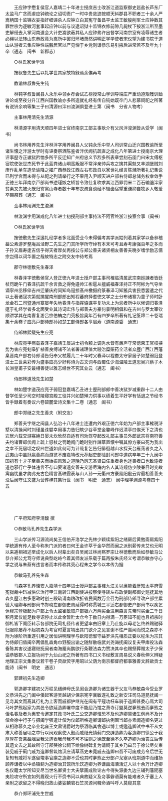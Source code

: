 <!-- { "loadSidebar": true } -->
　　王应钟字懋复侯官人嘉靖二十年进士授庶吉士改浙江道监察御史廵盐长芦东厂太监马广贪而虐应钟疏论之诏切责广一时中贵敛迹按顺天紏郡县不职者三十余人严嵩柄国十监锦衣妄指奸细诬杀人应钟立白其寃守备昌平太监王敏朘削军士应钟数其罪世宗为逐敏河套事起应钟以前与议逮诏狱十监锦衣修前隙几毙杖下按浙江所至墨吏解绶去入掌河南道会大计吏嵩欲蔽其私人应钟弗许出督学河南宗室有凌辱诸生者必绳以法转山东叅政竟为嵩所中罢归环堵萧然讲明正学学使者宋仪望为建书院于道山从游者云集应钟性端毅居官以严见惮于乡党则谦恭乐易引掖后进常若不及年九十卒（通志　闽书　新郡志）

　　○林氏家世学派

　　按叔鲁先生后以礼学世其家故特録焉余俟再考

　　教谕林叔鲁先生钝

　　林钝字叔鲁闽县人永乐中领乡荐会试乙榜授常山学训导端庄严重动遵矩矱训廸讲论或至夜分升江西兴国教谕亦多所造就礼经有传自钝始既卒门人悲慕祠祀之所著有说铃余响等集三子曰清源曰泮曰浚渊俱登进士第（闽书　分省人物考）

　　主事林用清先生清源

　　林清源字用清天顺四年进士官终南京工部主事耿介有父风泮浚渊皆从受学（闽书）

　　尚书林用养先生泮林泮字用养闽县人父钝永乐中举人司训常山迁兴国教谕所至诸生懐之泮游太学时有诬奏祭酒陈鉴者泮伏阙抗疏直之成化八年第进士授南京大理评事歴寺正谳狱矜恤多所平反迁知广州府忠义节烈多所表章尝刻石厓门曰宋太傅枢宻院使张世杰死节于此蓝粪诸山峒蛮叛服不常泮亲帅兵攻之擒其渠魁又丰湖堡贼刘庚作乱单车造垒谕降之擢广西叅政江西左右布政自以家世礼经言陈澔所著礼记集说已列学宫而未得与从祀之列请举行之不果用入尹顺天进户部右侍郎总储务权幸敛手正徳三年拜南京戸部尚书逆瑾嫉之矫旨令致仕复吹求其江西罪罚米二百石输邉泮家贫素又先被火既归寄寓山寺者数十年布衣疏食谈经不辍齿宿望重谦抑自牧乡人敬爱卒赐祭葬（通志　闽书）

　　佥事林用渊先生浚渊

　　林浚渊字用渊成化八年进士初授刑部主事持法不阿官终浙江按察佥事（闽书）

　　○林氏家世学派

　　按徳敷先生深邃礼经学者多北面受业今未得徧考其学派姑列着其家学以备叅稽葢公素游罗整庵吕泾野二先生之门其所学所守绰有本末可考且寿考康强百年之多而子孙又眉寿逢吉信乎得天者厚矣再按公与郑公善夫诸贤相友善善夫晚岁嗜学励志儒宗岂得以词华置之哉故特志之附交友中待考焉

　　郡守林徳敷先生春泽

　　林春泽字徳敷侯官人登正徳九年进士授户部主事司榷临清属武宗南廵諌者皆廷杖罚跪午门春泽抗疏千余言救之得免邉帅江彬扈从擅威福春泽持正不阿彬为气夺坐谪寜州丞移倅吉州迁肇庆府同知岛冦掠髙州檄摄府篆春泽习知猺兵害民悉罢遣之代以土著诸冦次第就擒擢南刑部郎出知程蕃府择耆徳文学之士分布诸寨为童子师时卧龙金石二司暨通州寨屡年失地春泽与指挥恊谋平复功未上为忌者所中以候调归春泽邃于礼经学者多北面受业其诗词宏伟与郑善夫方豪何景明相倡和在吉州与罗太宰钦顺讲学其在南曺复游吕宗伯柟之门究极旨奥年百有四岁卒所著有礼记筌蹄二十卷瑞集十余卷子应亮戸部侍郎孙如楚工部侍郎各享眉寿（道南源委　通志）

　　侍郎林熙载先生应亮

　　林应亮字熈载春泽子嘉靖壬辰进士初令颍上调秀水皆有亷声守常徳荣王官校挟势为害应亮刬枭犷植善良缚诸不法者署诸理值大祲治糜赈药全活者众歴广西江西藩臬晋南户部右侍郎请告归奉父杖履几二十年时父春泽以程畨太守家居子如楚弱冠登进士三世莱彩传为盛事应亮少好称诗为古文词与西蜀任少海温陵王道思吴兴蔡子木长洲皇甫子安最相善徒以雅志经世不究其业云（通志　闽书）

　　侍郎林道茂先生如楚

　　林如楚字道茂应亮子弱冠登嘉靖乙丑进士歴刑部郎中善决狱岁减重辟十二人由督学任至少司空时陵寝宫殿工役并兴如楚殚力供事以绩着生平好学有恬退之节经书皆手録着有奏议六卷碧麓堂诗文集十二卷（通志　闽书）

　　郎中郑继之先生善夫（附交友）

　　郑善夫字继之闽县人弘治十八年进士连遭内外艰正徳六年始为户部主事榷税浒墅以清操闻时刘瑾虽诛嬖幸用事力告归筑少谷草堂金鏊峰作迟清亭曰俟天下之清也岩居六载交游寡絶日晏未炊欣然自适有司劝驾夺起改礼部主事员外郎武宗将南狩善夫约诸曹郎伏阙上疏上怒杖之罚跪阙门跪时别作諌草置懐中嘱其僚方豪曰死为我出之幸不死居顷之叹曰世道如此何可为计哉复乞告归徘徊越山水探天台雁荡者久之入武夷山中虽尫羸善病而游览不废嘉靖改元荐起吏部验封司郎中道病卒年三十九闽中国初有十才子至善夫而始振风雅之道晚乃厉志圣贤曰任重者身也途畏者口也致逺者道也邪行亡乎体违言不存口要诸逺矣善夫交游尽海内名人其诗规仿少陵兼目时变故寓幽忧虽才韵弗充古色精言髙映霞表与山人孙一元衢州方豪鳯阳殷云霄最相善善夫没后闽守汪文盛为营葬梓其集行世（闽书　明史　通志） 
闽中理学渊源考卷四十五

　

　　

　　广平府知府李清馥 撰

　　○恭敏马孔养先生森学派

　　三山学派传习源流尚矣王信伯开洛学之先林少颖续紫阳之绪厥后黄勉斋肩紫阳学统逓有传人至今称朱门派的者曰何王金许萃于金华然而闽之派别薪传未艾也元明以来逓相祖述至成化以后人材辈出矣自吴闻过林尚黙罗宗让林徳敷而后如恭敏马公恭介郑公尤笃守师说典型屹峙今着其师友派系载于篇再按朱氏经义考谓恭敏亦守心学之说与朱蔡有违言者而本传称其究心程朱之学今以本传为据

　　恭敏马孔养先生森

　　马森字孔养懐安人嘉靖十四年进士授戸部主事榷九江关以亷能着歴知太平府雪寃狱裁中珰减供亿治行甲江南转江西副使进按察使寻转左布政使副都御史廵抚其地森久歴江右多惠政时创三殿疏请南粮改折省民间数万金召为刑部侍郎寻改户部坐累徙大理卿与刑部尚书郑晓左都御史周延得时称贯城三平迁右都御史户部尚书以疾乞休穆宗登极起为户部上令太监崔敏取户部银六万两买金进用森言先帝时买金二千日积月累仅能足数寻诏停止以此金暂贮太仓今于数日内得满一万臣知不能也且祖宗时御札皆下阁臣转示各部院无司礼径传者更望率由旧章上乃止旋以母老乞终养赐驰驿归服除屡荐不起初森为考官时夏言壻出其门欲介之见言谢不徃严嵩闻而悦之森亦不附为徐阶所重遂引用之居恒讲明理学与欧阳徳邹守益罗洪先相质正要以程朱为宗其为侍郎归值闽卒两倡乱森角巾野服出谕之随觧散临武刘尧诲抚闽议复夫甲库役法森备陈其害议遂寝继抚闽者南海龎尚鹏欲行条鞭法森力赞决其卒也赐祭葬赠太子少保谥恭敏郡人立报功祠于九仙山祀之所著有四书口义书经敷言周易说义春秋伸义辨疑地理正宗文集奏议若干卷子荧歘荧字用昭以父荫为南京都督府都事雅善文辞歘贡士能诗（闽书　明史　通志）

　　郭建初先生造卿

　　郭造卿字建初父万程见缙绅母氏见闺合造卿为诸生器于父友马恭敏森今受业罗文恭洪先之门闽中倭起客游吴越胡少保宗宪李襄敏遂礼致之新安汪司马道昆抚闽一见竒其文而髙其行礼为上客而戚都护继光在闽有平冦功枉车骑于造卿甚委心焉大司马叶梦熊起家为其邑令欲延造卿署中度不能屈乃馆之萧寺订盟莫逆夣熊去而夣熊之侄名春及者为惠安令邀定其政书叶氏二公交造卿惟恐不及也造卿廪诸生例尚不及计偕会徐中行子与摄闽学强遣计偕为仪郎所格造卿谓郎执例固当郎亦素闻造卿名更过从相称慕久之卒业北雍王文肃锡爵时为祭酒临其舎遇以博士或邀造卿试中书不从文肃大称善居顷之中行以闽观察使入觐而戚继光镇蓟门交辟造卿为客造卿曰徐公于我厚厚在吾亲葢俎豆我父旌表我母我不可不往则之徐既至徐不久卒造卿为治丧立后传其遗文去之其故所守汀郡哭徐公祠下绘像树碑复为请祠于其乡乃曰吾于徐公尽矣束装见戚于蓟门戚为造卿督筑馆汉庄请草燕史未竟戚去造卿曰吾不可废成劳令后世无复知有戚将军遂留竣事官廪之造卿不受也其时夣熊正分部卢龙塞从班荆道中而维扬顾养谦者以中丞镇蓟为造卿治其馆所乐饮造卿为养谦画海漕活辽人以十余万计造卿名仅籍太学所知交尽当世名卿贤士大夫擘画成败论古今得失源委九边三辅列藩阨塞夷险攻守所宜如列眉观火行不赍书问以典故疑义及竒事僻语莫有能难者久于塞上人亲附之欲留之不得晚归故山婆娑麟岩石竺灵源间輙命酒呌呼人莫窥其意

　　恭介郑环浦先生世威


